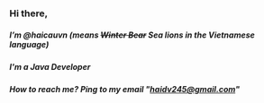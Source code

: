 ### Hi there,

<!--
**haicauvn/haicauvn** is a ✨ _special_ ✨ repository because its `README.md` (this file) appears on your GitHub profile.

Here are some ideas to get you started:

- 🔭 I’m currently working on ...
- 🌱 I’m currently learning ...
- 👯 I’m looking to collaborate on ...
- 🤔 I’m looking for help with ...
- 💬 Ask me about ...
- 📫 How to reach me: ...
- 😄 Pronouns: ...
- ⚡ Fun fact: ...
-->
##### I’m @haicauvn (means ~~Winter Bear~~ Sea lions in the Vietnamese language)
##### I'm a Java Developer
##### How to reach me? Ping to my email "haidv245@gmail.com"

